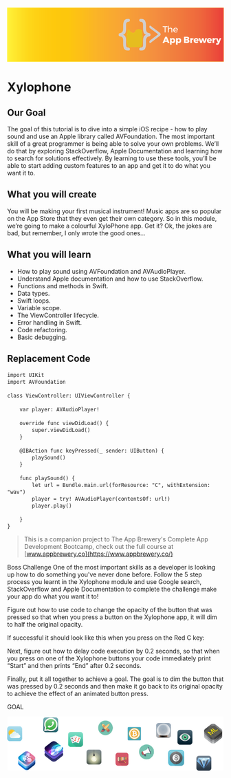 ![App Brewery Banner](Documentation/AppBreweryBanner.png)

# Xylophone

## Our Goal

The goal of this tutorial is to dive into a simple iOS recipe - how to play sound and use an Apple library called AVFoundation. The most important skill of a great programmer is being able to solve your own problems. We’ll do that by exploring StackOverflow, Apple Documentation and learning how to search for solutions effectively. By learning to use these tools, you’ll be able to start adding custom features to an app and get it to do what you want it to.


## What you will create

You will be making your first musical instrument! Music apps are so popular on the App Store that they even get their own category. So in this module, we’re going to make a colourful XyloPhone app. Get it? Ok, the jokes are bad, but remember, I only wrote the good ones... 

## What you will learn

* How to play sound using AVFoundation and AVAudioPlayer.
* Understand Apple documentation and how to use StackOverflow.
* Functions and methods in Swift. 
* Data types.
* Swift loops.
* Variable scope.
* The ViewController lifecycle.
* Error handling in Swift.
* Code refactoring.
* Basic debugging.

## Replacement Code

```
import UIKit
import AVFoundation

class ViewController: UIViewController {
    
    var player: AVAudioPlayer!

    override func viewDidLoad() {
        super.viewDidLoad()
    }

    @IBAction func keyPressed(_ sender: UIButton) {
        playSound()
    }
    
    func playSound() {
        let url = Bundle.main.url(forResource: "C", withExtension: "wav")
        player = try! AVAudioPlayer(contentsOf: url!)
        player.play()
                
    }
}
```



>This is a companion project to The App Brewery's Complete App Development Bootcamp, check out the full course at [www.appbrewery.co](https://www.appbrewery.co/)

Boss Challenge
One of the most important skills as a developer is looking up how to do something you've never done before. Follow the 5 step process you learnt in the Xylophone module and use Google search, StackOverflow and Apple Documentation to complete the challenge make your app do what you want it to!



Figure out how to use code to change the opacity of the button that was pressed so that when you press a button on the Xylophone app, it will dim to half the original opacity.

If successful it should look like this when you press on the Red C key:




Next, figure out how to delay code execution by 0.2 seconds, so that when you press on one of the Xylophone buttons your code immediately print “Start” and then prints “End” after 0.2 seconds.


Finally, put it all together to achieve a goal. The goal is to dim the button that was pressed by 0.2 seconds and then make it go back to its original opacity to achieve the effect of an animated button press.

GOAL




![End Banner](Documentation/readme-end-banner.png)

